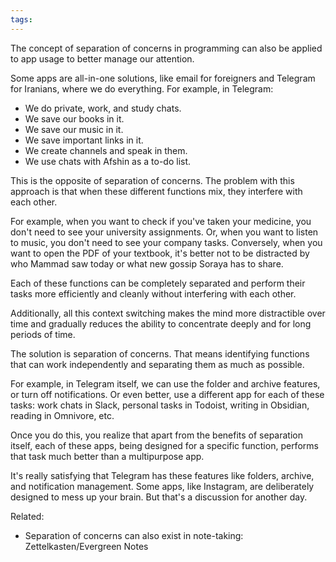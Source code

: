 ```yaml
---
tags:
---
```

The concept of separation of concerns in programming can also be applied to app usage to better manage our attention.

Some apps are all-in-one solutions, like email for foreigners and Telegram for Iranians, where we do everything. For example, in Telegram:
- We do private, work, and study chats.
- We save our books in it.
- We save our music in it.
- We save important links in it.
- We create channels and speak in them.
- We use chats with Afshin as a to-do list.

This is the opposite of separation of concerns. The problem with this approach is that when these different functions mix, they interfere with each other.

For example, when you want to check if you've taken your medicine, you don't need to see your university assignments. Or, when you want to listen to music, you don't need to see your company tasks. Conversely, when you want to open the PDF of your textbook, it's better not to be distracted by who Mammad saw today or what new gossip Soraya has to share.

Each of these functions can be completely separated and perform their tasks more efficiently and cleanly without interfering with each other.

Additionally, all this context switching makes the mind more distractible over time and gradually reduces the ability to concentrate deeply and for long periods of time.

The solution is separation of concerns. That means identifying functions that can work independently and separating them as much as possible.

For example, in Telegram itself, we can use the folder and archive features, or turn off notifications. Or even better, use a different app for each of these tasks: work chats in Slack, personal tasks in Todoist, writing in Obsidian, reading in Omnivore, etc.

Once you do this, you realize that apart from the benefits of separation itself, each of these apps, being designed for a specific function, performs that task much better than a multipurpose app.

It's really satisfying that Telegram has these features like folders, archive, and notification management. Some apps, like Instagram, are deliberately designed to mess up your brain. But that's a discussion for another day.

Related:
- Separation of concerns can also exist in note-taking: Zettelkasten/Evergreen Notes